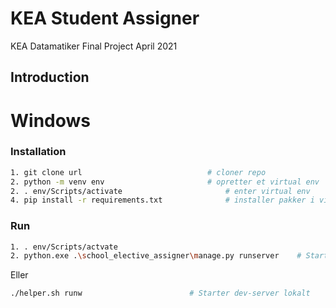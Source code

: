 # KEA Student Assigner

KEA Datamatiker Final Project April 2021

## Introduction

# Windows 
### Installation
```bash
1. git clone url 		        			# cloner repo
2. python -m venv env 						# opretter et virtual env
2. . env/Scripts/activate          				# enter virtual env
4. pip install -r requirements.txt 				# installer pakker i virtual env
```
### Run
```bash
1. . env/Scripts/actvate
2. python.exe .\school_elective_assigner\manage.py runserver	# Starter dev-server lokalt
```
Eller
```bash
./helper.sh runw						# Starter dev-server lokalt
```
